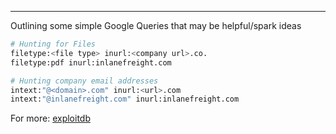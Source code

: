-- -
Outlining some simple Google Queries that may be helpful/spark ideas
```bash
# Hunting for Files
filetype:<file type> inurl:<company url>.co.
filetype:pdf inurl:inlanefreight.com

# Hunting company email addresses
intext:"@<domain>.com" inurl:<url>.com
intext:"@inlanefreight.com" inurl:inlanefreight.com
```
For more: [exploitdb](https://www.exploit-db.com/google-hacking-database)
